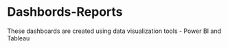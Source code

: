 # Dashbords-Reports
These dashboards are created using data visualization tools - Power BI and Tableau
